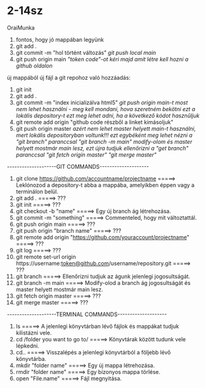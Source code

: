 # 2-14sz
OraiMunka
1. fontos, hogy jó mappában legyünk
2. git add .
3. git commit -m "hol történt változás"
*git push local main*
4. git push origin main
*"token code"-ot kéri majd amit létre kell hozni a github oldalon*


új mappából új fájl a git repohoz való hozzáadás:
1. git init
2. git add .
3. git commit -m "index inicializálva html5"
  *git push origin main-t most nem lehet használni - meg kell mondani, hova szeretném bekötni ezt a lokális depository-t*
  *ezt meg lehet adni, ha a következő kódot hasznűljuk*
4. git remote add origin "github code részből a linket kimásoljuk"
5. git push origin master *azért nem lehet master helyett main-t használni, mert lokális depositoryban voltunk!!!*
   *ezt egybéként meg lehet nézni a "git branch" paranccsal*
   *"git branch -m main" modify-olom és master helyett mostmár main lesz, ezt újra tudjuk ellenőrizni a "get branch" paranccsal*
   *"git fetch origin master"*
   *"git merge master"*

--------------------GIT COMMANDS--------------------
1. git clone https://github.com/accountname/projectname =====> Leklónozod a depository-t abba a mappába, amelyikben éppen vagy a terminálon belül.
2. git add . =====> ???
3. git init =====> ???
4. git checkout -b "name" =====> Egy új branch ág létrehozása.
5. git commit -m "something" =====> Commenteled, hogy mit változtattál.
6. git push origin main =====> ???
7. git push origin "branch name" =====> ???
8. git remote add origin "https://github.com/youraccount/projectname" =====> ???
9. git log =====> ???
10. git remote set-url origin https://username:token@github.com/username/repository.git =====> ???
11. git branch =====> Ellenőrizni tudjuk az águnk jelenlegi jogosultságát.
12. git branch -m main =====> Modify-olod a branch ág jogosultságát és master helyett mostmár main lesz.
13. git fetch origin master =====> ???
14. git merge master =====> ???

--------------------TERMINAL COMMANDS--------------------
1. ls =====> A jelenlegi könyvtárban lévő fájlok és mappákat tudjuk kilistázni vele.
2. cd /folder you want to go to/ =====> Könyvtárak között tudunk vele lépkedni.
3. cd.. =====> Visszalépés a jelenlegi könyvtárból a följebb lévő könyvtárba.
4. mkdir "folder name" =====> Egy új mappa létrehozása.
5. rmdir "folder name" =====> Egy bizonyos mappa törlése.
6. open "File.name" =====> Fájl megnyitása.
